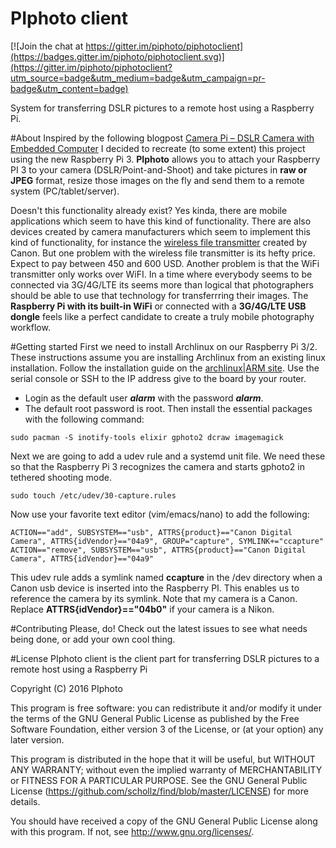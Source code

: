 # PIphoto client

[![Join the chat at https://gitter.im/piphoto/piphotoclient](https://badges.gitter.im/piphoto/piphotoclient.svg)](https://gitter.im/piphoto/piphotoclient?utm_source=badge&utm_medium=badge&utm_campaign=pr-badge&utm_content=badge)

System for transferring DSLR pictures to a remote host using a Raspberry Pi.

#About
Inspired by the following blogpost [Camera Pi – DSLR Camera with Embedded Computer](http://www.davidhunt.ie/raspberry-pi-in-a-dslr-camera/) I decided to recreate (to some extent) this project using the new Raspberry Pi 3. **PIphoto** allows you to attach your Raspberry PI 3 to your camera (DSLR/Point-and-Shoot) and take pictures in **raw or JPEG** format, resize those images on the fly and send them to a remote system (PC/tablet/server). 

Doesn't this functionality already exist? Yes kinda, there are mobile applications which seem to have this kind of functionality. There are also devices created by camera manufacturers which seem to implement this kind of functionality, for instance the
[wireless file transmitter](https://www.usa.canon.com/internet/portal/us/home/products/details/cameras/wireless-file-transmitter/wireless-file-transmitter-wft-e6a) created by Canon. But one problem with the wireless file transmitter is its hefty price. Expect to pay between 450 and 600 USD. Another problem is that the WiFi transmitter only works over WiFI. In a time where everybody seems to be connected via 3G/4G/LTE its seems more than logical that photographers should be able to use that technology for transferrring their images. The **Raspberry Pi with its built-in WiFi** or connected with a **3G/4G/LTE USB dongle** feels like a perfect candidate to create a truly mobile photography workflow.

#Getting started
First we need to install Archlinux on our Raspberry Pi 3/2. These instructions assume you are installing Archlinux from an existing linux installation. Follow the installation guide on the [archlinux|ARM site](https://archlinuxarm.org/platforms/armv8/broadcom/raspberry-pi-3). Use the serial console or SSH to the IP address give to the board by your router.

* Login as the default user ***alarm*** with the password ***alarm***.
* The default root password is root.
Then install the essential packages with the following command:
```
sudo pacman -S inotify-tools elixir gphoto2 dcraw imagemagick
```
Next we are going to add a udev rule and a systemd unit file. We need these so that the Raspberry Pi 3 recognizes the camera and starts gphoto2 in tethered shooting mode.

```
sudo touch /etc/udev/30-capture.rules
```
Now use your favorite text editor (vim/emacs/nano) to add the following:
```
ACTION=="add", SUBSYSTEM=="usb", ATTRS{product}=="Canon Digital Camera", ATTRS{idVendor}=="04a9", GROUP="capture", SYMLINK+="ccapture"
ACTION=="remove", SUBSYSTEM=="usb", ATTRS{product}=="Canon Digital Camera", ATTRS{idVendor}=="04a9"
```
This udev rule adds a symlink named **ccapture** in the /dev directory when a Canon usb device is inserted into the Raspberry PI. This enables us to reference the camera by its symlink. Note that my camera is a Canon. Replace **ATTRS{idVendor}=="04b0"** if your camera is a Nikon.

#Contributing 
Please, do! Check out the latest issues to see what needs being done, or add your own cool thing.

#License
PIphoto client is the client part for transferring DSLR pictures to a remote host using a Raspberry Pi

Copyright (C) 2016 PIphoto

This program is free software: you can redistribute it and/or modify it under the terms of the GNU General Public License as published by the Free Software Foundation, either version 3 of the License, or (at your option) any later version.

This program is distributed in the hope that it will be useful, but WITHOUT ANY WARRANTY; without even the implied warranty of MERCHANTABILITY or FITNESS FOR A PARTICULAR PURPOSE. See the GNU General Public License (https://github.com/schollz/find/blob/master/LICENSE) for more details.

You should have received a copy of the GNU General Public License along with this program. If not, see http://www.gnu.org/licenses/.
